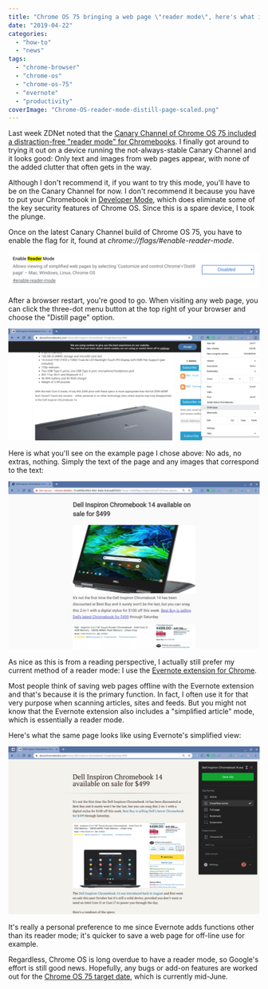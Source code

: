 ```yaml
---
title: "Chrome OS 75 bringing a web page \"reader mode\", here's what it looks like"
date: "2019-04-22"
categories: 
  - "how-to"
  - "news"
tags: 
  - "chrome-browser"
  - "chrome-os"
  - "chrome-os-75"
  - "evernote"
  - "productivity"
coverImage: "Chrome-OS-reader-mode-distill-page-scaled.png"
---
```


Last week ZDNet noted that the [Canary Channel of Chrome OS 75 included a distraction-free "reader mode" for Chromebooks](https://www.zdnet.com/article/google-chrome-to-get-a-reader-mode/). I finally got around to trying it out on a device running the not-always-stable Canary Channel and it looks good: Only text and images from web pages appear, with none of the added clutter that often gets in the way.

Although I don't recommend it, if you want to try this mode, you'll have to be on the Canary Channel for now. I don't recommend it because you have to put your Chromebook in [Developer Mode](https://www.aboutchromebooks.com/qa/whats-the-difference-between-developer-mode-and-the-dev-channel-on-a-chromebook/), which does eliminate some of the key security features of Chrome OS. Since this is a spare device, I took the plunge.

Once on the latest Canary Channel build of Chrome OS 75, you have to enable the flag for it, found at _chrome://flags/#enable-reader-mode_.

![](images/enable-reader-mode-Chrome-OS-75-1024x146.png)

After a browser restart, you're good to go. When visiting any web page, you can click the three-dot menu button at the top right of your browser and choose the "Distill page" option.

![](images/Reader-mode-distill-page-Chrome-OS-75-1024x455.png)

Here is what you'll see on the example page I chose above: No ads, no extras, nothing. Simply the text of the page and any images that correspond to the text:

![](images/Chrome-OS-reader-mode-distill-page-1024x683.png)

As nice as this is from a reading perspective, I actually still prefer my current method of a reader mode: I use the [Evernote extension for Chrome](https://chrome.google.com/webstore/detail/evernote-web-clipper/pioclpoplcdbaefihamjohnefbikjilc?hl=en).

Most people think of saving web pages offline with the Evernote extension and that's because it is the primary function. In fact, I often use it for that very purpose when scanning articles, sites and feeds. But you might not know that the Evernote extension also includes a "simplified article" mode, which is essentially a reader mode.

Here's what the same page looks like using Evernote's simplified view:

![](images/Evernote-Simplified-view-1024x683.png)

It's really a personal preference to me since Evernote adds functions other than its reader mode; it's quicker to save a web page for off-line use for example.

Regardless, Chrome OS is long overdue to have a reader mode, so Google's effort is still good news. Hopefully, any bugs or add-on features are worked out for the [Chrome OS 75 target date](https://chromiumdash.appspot.com/schedule), which is currently mid-June.
